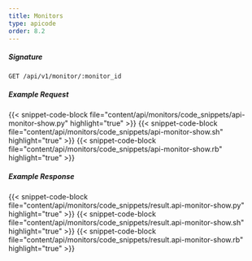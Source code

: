 ```yaml
---
title: Monitors
type: apicode
order: 8.2
---
```

##### Signature
`GET /api/v1/monitor/:monitor_id`
##### Example Request
{{< snippet-code-block file="content/api/monitors/code_snippets/api-monitor-show.py" highlight="true" >}}
{{< snippet-code-block file="content/api/monitors/code_snippets/api-monitor-show.sh" highlight="true" >}}
{{< snippet-code-block file="content/api/monitors/code_snippets/api-monitor-show.rb" highlight="true" >}}
##### Example Response
{{< snippet-code-block file="content/api/monitors/code_snippets/result.api-monitor-show.py" highlight="true" >}}
{{< snippet-code-block file="content/api/monitors/code_snippets/result.api-monitor-show.sh" highlight="true" >}}
{{< snippet-code-block file="content/api/monitors/code_snippets/result.api-monitor-show.rb" highlight="true" >}}